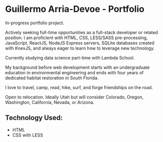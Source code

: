 # Guillermo Arria-Devoe - Portfolio
In-progress portfolio project.

Actively seeking full-time opportunities as a full-stack developer or related position. I am proficient with HTML, CSS, LESS/SASS pre-processing, JavaScript, ReactJS, NodeJS Express servers, SQLite databases created with KnexJS, and always eager to learn how to leverage new technology.

Currently studying data science part-time with Lambda School.

My background before web development starts with an undergraduate education in environmental engineering and ends with four years of dedicated habitat restoration in South Florida.

I love to travel, camp, read, hike, surf, and forge friendships on the road.

Open to relocation. Ideally Utah but will consider Colorado, Oregon, Washington, California, Nevada, or Arizona.

## Technology Used:
- HTML
- CSS with LESS